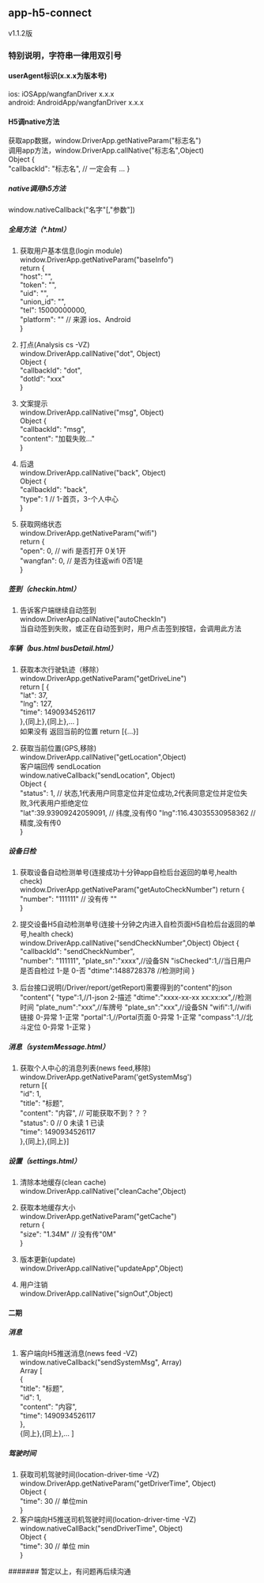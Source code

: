 ## app-h5-connect 	
v1.1.2版 	

### 特别说明，字符串一律用双引号 	

#### userAgent标识(x.x.x为版本号)    
ios: iOSApp/wangfanDriver x.x.x     
android: AndroidApp/wangfanDriver x.x.x     

#### H5调native方法 	
获取app数据，window.DriverApp.getNativeParam("标志名") 	
调用app方法，window.DriverApp.callNative("标志名",Object) 	
Object {    
    "callbackId": "标志名",     // 一定会有
    ...
} 

##### native调用h5方法 	
window.nativeCallback("名字"[,"参数"]) 	

##### 全局方法（*.html）  
1. 获取用户基本信息(login module)     
window.DriverApp.getNativeParam("baseInfo")     
return {    
    "host": "",      
    "token": "",    
    "uid": "",     
    "union_id": "",      
    "tel": 15000000000,  
    "platform": ""  // 来源 ios、Android   
}  

1. 打点(Analysis cs -VZ)     
window.DriverApp.callNative("dot", Object)  
Object {    
    "callbackId": "dot",    
    "dotId": "xxx"      
}   

1. 文案提示     
window.DriverApp.callNative("msg", Object)  
Object {    
    "callbackId": "msg",    
    "content": "加载失败..."      
}   
1. 后退   
window.DriverApp.callNative("back", Object)     
Object {    
    "callbackId": "back",   
    "type": 1   // 1-首页，3-个人中心      
}   
1. 获取网络状态   
window.DriverApp.getNativeParam("wifi")     
return {    
    "open":     0,  // wifi 是否打开  0关1开  
    "wangfan":  0,  // 是否为往返wifi 0否1是   
}   

##### 签到（checkin.html）    
1. 告诉客户端继续自动签到  
window.DriverApp.callNative("autoCheckIn")     
当自动签到失败，或正在自动签到时，用户点击签到按钮，会调用此方法 

##### 车辆（bus.html busDetail.html）   
1. 获取本次行驶轨迹（移除）     
window.DriverApp.getNativeParam("getDriveLine")     
return [
    {   
        "lat": 37,  
        "lng": 127,     
        "time": 1490934526117   
    },{同上},{同上},...
]   
如果没有 返回当前的位置 return [{...}]

1. 获取当前位置(GPS,移除)   
window.DriverApp.callNative("getLocation",Object)   
客户端回传  sendLocation   
window.nativeCallback("sendLocation", Object)    
Object {    
    "status": 1,    // 状态,1代表用户同意定位并定位成功,2代表同意定位并定位失败,3代表用户拒绝定位   
    "lat":39.93909242059091,  // 纬度,没有传0
    "lng":116.43035530958362 // 精度,没有传0  
}   
##### 设备日检

1. 获取设备自动检测单号(连接成功十分钟app自检后台返回的单号,health check)   
window.DriverApp.getNativeParam("getAutoCheckNumber") 
return {    
    "number": "111111" // 没有传 ""    
}   

1. 提交设备H5自动检测单号(连接十分钟之内进入自检页面H5自检后台返回的单号,health check)   
window.DriverApp.callNative("sendCheckNumber",Object) 
Object {    
    "callbackId": "sendCheckNumber",    
    "number": "111111",
    "plate_sn":"xxxx",//设备SN
    "isChecked":1,//当日用户是否自检过 1-是 0-否
    "dtime":1488728378 //检测时间
}   
1. 后台接口说明(/Driver/report/getReport)需要得到的"content"的json
"content"{
    "type":1,//1-json 2-描述
    "dtime":"xxxx-xx-xx xx:xx:xx",//检测时间
    "plate_num":"xxx",//车牌号
    "plate_sn":"xxx",//设备SN
    "wifi":1,//wifi链接 0-异常 1-正常
    "portal":1,//Portal页面 0-异常 1-正常
    "compass":1,//北斗定位 0-异常 1-正常
}
##### 消息（systemMessage.html）    
1. 获取个人中心的消息列表(news feed,移除)  
window.DriverApp.getNativeParam('getSystemMsg')   
return [{   
    "id": 1,    
    "title": "标题",  
    "content": "内容",  // 可能获取不到？？？      
    "status": 0 // 0 未读 1 已读    
    "time": 1490934526117       
},{同上},{同上}]    


##### 设置（settings.html）     
1. 清除本地缓存(clean cache)  
window.DriverApp.callNative("cleanCache",Object)    

1. 获取本地缓存大小     
window.DriverApp.getNativeParam("getCache")    
return {    
    "size": "1.34M"    // 没有传"0M"     
}   

1. 版本更新(update)     
window.DriverApp.callNative("updateApp",Object)     
        
1. 用户注销     
window.DriverApp.callNative("signOut",Object)   

#### 二期  
##### 消息    
1. 客户端向H5推送消息(news feed -VZ)   
window.nativeCallback("sendSystemMsg", Array)  
Array [     
    {   
        "title": "标题",  
        "id": 1,    
        "content": "内容",    
        "time": 1490934526117   
    },  
    {同上},{同上},...
]   

##### 驾驶时间  
1. 获取司机驾驶时间(location-driver-time -VZ)   
window.DriverApp.getNativeParam("getDriverTime", Object)   
Object {        
    "time": 30  // 单位min    
}   
1. 客户端向H5推送司机驾驶时间(location-driver-time -VZ)   
window.nativeCallBack("sendDriverTime", Object)     
Object {    
    "time": 30 // 单位 min    
}   




####### 暂定以上，有问题再后续沟通 	